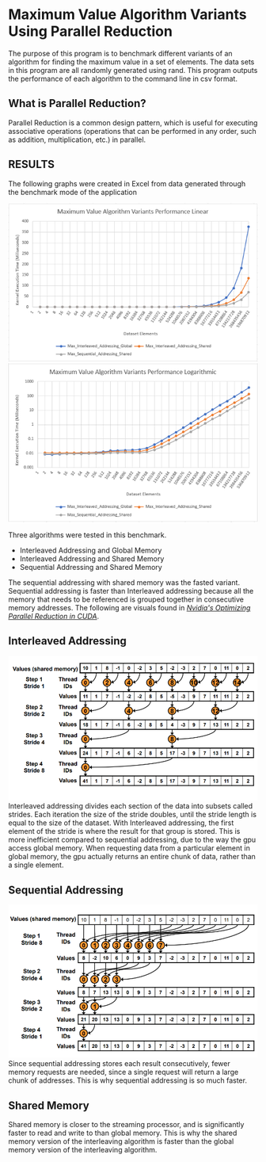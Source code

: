 # Maximum Value Algorithm Variants Using Parallel Reduction

The purpose of this program is to benchmark different variants of an algorithm for finding the maximum value in a set of elements. The data sets in this program are all randomly generated using rand. This program outputs the performance of each algorithm to the command line in csv format. 

## What is Parallel Reduction?

Parallel Reduction is a common design pattern, which is useful for executing associative operations (operations that can be performed in any order, such as addition, multiplication, etc.) in parallel.

## RESULTS
The following graphs were created in Excel from data generated through the benchmark mode of the application

![Maximum Value Algorithm Linear Scale](img/linear.png)
![Maximum Value Algorithm Logarithmic Scale](img/Logarithmic.png)

Three algorithms were tested in this benchmark.

 - Interleaved Addressing and Global Memory
 - Interleaved Addressing and Shared Memory
 - Sequential Addressing and Shared Memory

The sequential addressing with shared memory was the fasted variant. Sequential addressing is faster than Interleaved addressing because all the memory that needs to be referenced is grouped together in consecutive memory addresses. The following are visuals found in [*Nvidia's Optimizing Parallel Reduction in CUDA*](https://developer.download.nvidia.com/assets/cuda/files/reduction.pdf). 

## Interleaved Addressing
![Interleaved Addressing](img/interleaved-visual.png)
Interleaved addressing divides each section of the data into subsets called strides. Each iteration the size of the stride doubles, until the stride length is equal to the size of the dataset. With Interleaved addressing, the first element of the stride is where the result for that group is stored. This is more inefficient compared to sequential addressing, due to the way the gpu access global memory. When requesting data from a particular element in global memory, the gpu actually returns an entire chunk of data, rather than a single element.

## Sequential Addressing
![Sequential Addressing](img/sequential-visual.png)
Since sequential addressing stores each result consecutively, fewer memory requests are needed, since a single request will return a large chunk of addresses. This is why sequential addressing is so much faster. 

## Shared Memory
Shared memory is closer to the streaming processor, and is significantly faster to read and write to than global memory. This is why the shared memory version of the interleaving algorithm is faster than the global memory version of the interleaving algorithm.
